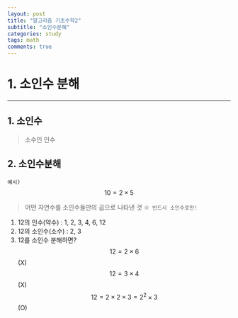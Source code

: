 ```yaml
---
layout: post
title: "알고리즘 기초수학2"
subtitle: "소인수분해"
categories: study
tags: math
comments: true
---
```

# 1. 소인수 분해
-------------------------------
## 1. 소인수
> 소수인 인수

## 2. 소인수분해
`예시) ` $$ 10 = 2\times 5$$
> 어떤 자연수를 소인수들만의 곱으로 나타낸 것
> `※ 반드시 소인수로만!`

1) 12의 인수(약수) : 1, 2, 3, 4, 6, 12<br>
2) 12의 소인수(소수) : 2, 3<br>
3) 12를 소인수 분해하면?<br>
$$ 12 = 2\times 6 $$ (X)<br>
$$ 12 = 3\times 4 $$ (X)<br>
$$ 12 = 2\times 2\times 3 = 2^2\times 3 $$ (O)<br>